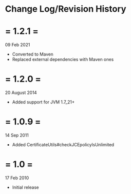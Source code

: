 # Change Log/Revision History

= 1.2.1 =
=========
09 Feb 2021
- Converted to Maven
- Replaced external dependencies with Maven ones

= 1.2.0 =
=========
20 August 2014
- Added support for JVM 1.7_21+

= 1.0.9 =
=========
14 Sep 2011
- Added CertificateUtils#checkJCEpolicyIsUnlimited
 
= 1.0 =
=======
17 Feb 2010
- Initial release
